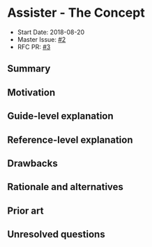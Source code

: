 # Assister - The Concept

- Start Date: 2018-08-20
- Master Issue: [#2](https://github.com/assister-ai/assister/issues/2)
- RFC PR: [#3](https://github.com/assister-ai/assister/pull/3)

## Summary
[summary]: #summary

## Motivation
[motivation]: #motivation

## Guide-level explanation
[guide-level-explanation]: #guide-level-explanation

## Reference-level explanation
[reference-level-explanation]: #reference-level-explanation

## Drawbacks
[drawbacks]: #drawbacks

## Rationale and alternatives
[rationale-and-alternatives]: #rationale-and-alternatives

## Prior art
[prior-art]: #prior-art

## Unresolved questions
[unresolved-questions]: #unresolved-questions
